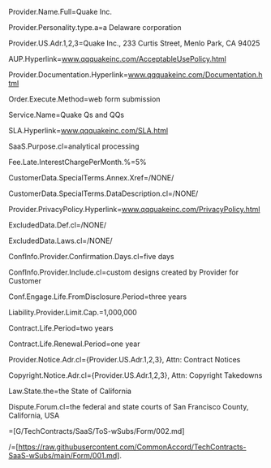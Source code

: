Provider.Name.Full=Quake Inc.

Provider.Personality.type.a=a Delaware corporation

Provider.US.Adr.1,2,3=Quake Inc., 233 Curtis Street, Menlo Park, CA 94025

AUP.Hyperlink=<a href="http://www.qqquakeinc.com/AcceptableUsePolicy.html">www.qqquakeinc.com/AcceptableUsePolicy.html</a>

Provider.Documentation.Hyperlink=<a href="http://www.qqquakeinc.com/Documentation.html">www.qqquakeinc.com/Documentation.html</a>

Order.Execute.Method=web form submission

Service.Name=Quake Qs and QQs

SLA.Hyperlink=<a href="http://www.qqquakeinc.com/SLA.html">www.qqquakeinc.com/SLA.html</a>

SaaS.Purpose.cl=analytical processing

Fee.Late.InterestChargePerMonth.%=5%

CustomerData.SpecialTerms.Annex.Xref=/NONE/

CustomerData.SpecialTerms.DataDescription.cl=/NONE/

Provider.PrivacyPolicy.Hyperlink=<a href="http://www.qqquakeinc.com/PrivacyPolicy.html">www.qqquakeinc.com/PrivacyPolicy.html</a>

ExcludedData.Def.cl=/NONE/

ExcludedData.Laws.cl=/NONE/

ConfInfo.Provider.Confirmation.Days.cl=five days

ConfInfo.Provider.Include.cl=custom designs created by Provider for Customer

Conf.Engage.Life.FromDisclosure.Period=three years

Liability.Provider.Limit.Cap.$=$1,000,000

Contract.Life.Period=two years

Contract.Life.Renewal.Period=one year

Provider.Notice.Adr.cl={Provider.US.Adr.1,2,3}, Attn: Contract Notices

Copyright.Notice.Adr.cl={Provider.US.Adr.1,2,3}, Attn: Copyright Takedowns

Law.State.the=the State of California

Dispute.Forum.cl=the federal and state courts of San Francisco County, California, USA

=[G/TechContracts/SaaS/ToS-wSubs/Form/002.md]

/=[https://raw.githubusercontent.com/CommonAccord/TechContracts-SaaS-wSubs/main/Form/001.md]. 

